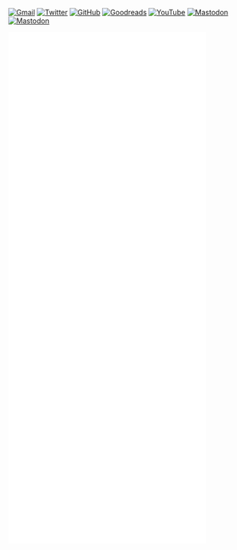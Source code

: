 [![Gmail](https://img.shields.io/badge/Gmail-D14836?style=for-the-badge&logo=gmail&logoColor=white)](mailto:pit.monticone@gmail.com)
[![Twitter](https://img.shields.io/badge/Twitter-1DA1F2?style=for-the-badge&logo=twitter&logoColor=white)](https://twitter.com/PietroMonticone)
[![GitHub](https://img.shields.io/badge/github-%23121011.svg?style=for-the-badge&logo=github&logoColor=white)](https://github.com/pitmonticone)
[![Goodreads](https://img.shields.io/badge/Goodreads-F3F1EA?style=for-the-badge&logo=goodreads&logoColor=372213)](https://www.goodreads.com/user/show/72791609-pietro-monticone)
[![YouTube](https://img.shields.io/badge/YouTube-%23FF0000.svg?style=for-the-badge&logo=YouTube&logoColor=white)](https://www.youtube.com/@PietroMonticone)
[![Mastodon](https://img.shields.io/badge/-MASTODON-%232B90D9?style=for-the-badge&logo=mastodon&logoColor=white)](https://fosstodon.org/@PietroMonticone)
[![Mastodon](https://img.shields.io/badge/-MASTODON-%232B90D9?style=for-the-badge&logo=mastodon&logoColor=white)](https://julialang.social/@PietroMonticone)

![GitHub Metrics](github-metrics.svg)
